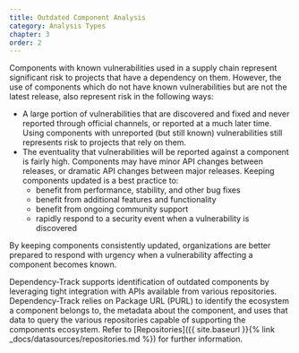 ```yaml
---
title: Outdated Component Analysis
category: Analysis Types
chapter: 3
order: 2
---
```


Components with known vulnerabilities used in a supply chain represent significant risk to projects that have
a dependency on them. However, the use of components which do not have known vulnerabilities 
but are not the latest release, also represent risk in the following ways:
* A large portion of vulnerabilities that are discovered and fixed and never reported through official channels, or
reported at a much later time. Using components with unreported (but still known) vulnerabilities still represents risk
to projects that rely on them.
* The eventuality that vulnerabilities will be reported against a component is fairly high. Components may have
minor API changes between releases, or dramatic API changes between major releases. Keeping components updated is a 
best practice to:
  * benefit from performance, stability, and other bug fixes
  * benefit from additional features and functionality
  * benefit from ongoing community support
  * rapidly respond to a security event when a vulnerability is discovered

By keeping components consistently updated, organizations are better prepared to respond with urgency when a vulnerability
affecting a component becomes known.

Dependency-Track supports identification of outdated components by leveraging tight integration with APIs available
from various repositories. Dependency-Track relies on Package URL (PURL) to identify the ecosystem a component belongs 
to, the metadata about the component, and uses that data to query the various repositories capable of supporting the 
components ecosystem. Refer to [Repositories]({{ site.baseurl }}{% link _docs/datasources/repositories.md %}) for 
further information.
